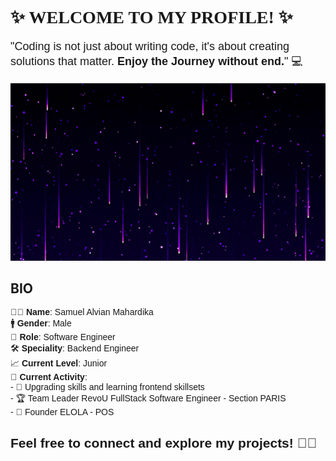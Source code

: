 <link href="https://fonts.googleapis.com/css2?family=Tilt+Neon&display=swap" rel="stylesheet">

<h1 style="font-family: 'Tilt Neon', san-serif" >✨ WELCOME TO MY PROFILE! ✨</h1>

<p style="font-family: 'Tilt Neon', sans-serif; font-size: 18px;">
    "Coding is not just about writing code, it's about creating solutions that matter. <b>Enjoy the Journey without end.</b>" 💻
</p>

<div align="center">
  <img src="./PIC-3.gif" alt="welcome" style="width: 100%; height: 10%;">
</div>

## BIO

<p style="font-family: 'Tilt Neon', sans-serif;">
  👨‍💻 <b>Name</b>: Samuel Alvian Mahardika <br/>
  🚹 <b>Gender</b>: Male <br/>
  💼 <b>Role</b>: Software Engineer <br/>
  🛠️ <b>Speciality</b>: Backend Engineer <br/>
  📈 <b>Current Level</b>: Junior <br/>
  🎯 <b>Current Activity</b>: <br/>
  - 🌱 Upgrading skills and learning frontend skillsets <br/>
  - 🏆 Team Leader RevoU FullStack Software Engineer - Section PARIS <br/>
  - 🚀 Founder ELOLA - POS <br/>
</p>

<h2 style="font-family: 'Tilt Neon', sans-serif;">
   Feel free to connect and explore my projects! 🚀✨
</h2>